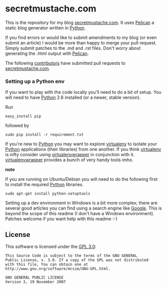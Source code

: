 secretmustache.com
===================

This is the repository for my blog [secretmustache.com]. It uses [Pelican] a static blog generator written in [Python].

If you find errors or would like to submit amendments to my blog (or even submit an article) I would be more than happy to merge your pull request. Simply submit patches to the .md and .rst files. Don't worry about generating the .html output with [Pelican].

The following [contributors] have submitted pull requests to [secretmustache.com].

### Setting up a Python env
If you want to play with the code locally you'll need to do a bit of setup. You will need to have [Python] 2.6 installed (or a newer, stable version).

Run

    easy_install pip

followed by

    sudo pip install -r requirement.txt

If you're new to [Python] you may want to explore [virtualenv] to isolate your [Python] applications (their libraries) from one another. If you think [virtualenv] is nifty consider using [virtualenvwrapper] in conjunction with it. [virtualenvwrapper] provides a bunch of very handy tools imho.

__note__

If you are running on Ubuntu/Debian you will need to do the following first to install the required [Python] libraries.

    sudo apt-get install python-setuptools

Setting up a dev environment in Windows is a bit more complex; there are several good articles you can find using a search engine like [Google]. This is beyond the scope of this readme (I don't have a Windows environment). Patches welcome if you want help with this readme :-)

License
-------
This software is licensed under the [GPL 3.0]:

    This Source Code is subject to the terms of the GNU GENERAL 
    Public License, v. 3.0. If a copy of the GPL was not distributed 
    with this file, You can obtain one at http://www.gnu.org/software/mcsim/GNU-GPL.html.

    GNU GENERAL PUBLIC LICENSE
    Version 3, 19 November 2007

[secretmustache.com]: http:www.secretmustache.com/
[Pelican]: https://github.com/getpelican/pelican
[Python]: http://www.python.org/
[contributors]: https://github.com/m8ttyb/secretmustache/contributors
[virtualenv]: http://www.virtualenv.org/
[virtualenvwrapper]: http://www.doughellmann.com/projects/virtualenvwrapper/
[Google]: http://lmgtfy.com/?q=how+to+install+windows+python+easy_install
[GPL 3.0]: http://www.gnu.org/software/mcsim/GNU-GPL.html